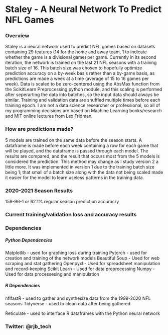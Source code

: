 # Staley - A Neural Network To Predict NFL Games


### **Overview**
Staley is a neural network used to predict NFL games based on datasets containing 29 features (14 for the home and away team, 1 to indicate whether the game is a divisional game) per game. Currently in its second iteration, the network is trained on the last 21 NFL seasons with a training batch size of 16. This batch size was chosen to hopefully optimize prediction accuracy on a by-week basis rather than a by-game basis, as predictions are made a week at a time (average of 15 to 16 games per week). Data is scaled to be zero-centered using the AbsMax function from the ScikitLearn Preprocessing python module, and this scaling is performed after seperarting the data into batches, so the input data should always be similar. Training and validation data are shuffled multiple times before each training epoch. I am not a data science researcher or professional, so all of my programming decisions are based on Machine Learning books/research and MIT online lectures from Lex Fridman.
  
  
### **How are predictions made?** 
5 models are trained on the same data before the season starts. A dataframe is made before each week containing a row for each game that will be played, and the dataframe is passed through each model. The results are compared, and the result that occurs most from the 5 models is considered the prediction. This method may change as I study version 2 a little more. It was implemented in version 1 due to the training batch size being 1; that small of a batch size along with the data not being scaled made it easier for the model to learn useless patterns in the training data.
  
  
### **2020-2021 Season Results** 
159-96-1 *or* 62.1% regular season prediction accuracry

### **Current training/validation loss and accuracy results** 


### **Dependencies** 
##### *Python Dependencies*
Matplotlib - used for graphing loss during training
Pytorch - used for creation and training of the network models
Beautiful Soup - Used for web scraping and stat gathering
Openpyxl - Used for spreadsheet manipulation and record-keeping
Scikit Learn - Used for data preprocessing
Numpy - Used for data processesing and manipulation

##### *R Dependencies*
nflfastR - used to gather and synthesize data from the 1999-2020 NFL seasons
Tidyverse - used to clean data after being gathered</p>
Reticulate - used to interface R dataframes with the Python neural network


### **Twitter: @rjb_tech**
